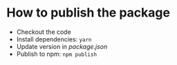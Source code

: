 # How to publish the package

* Checkout the code
* Install dependencies: `yarn`
* Update version in *package.json*
* Publish to npm: `npm publish`

